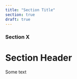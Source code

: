 ```yaml
---
title: "Section Title"
section: true
draft: true
---
```


### Section X

# Section Header

Some text